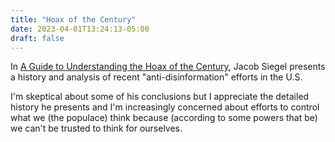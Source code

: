 ```yaml
---
title: "Hoax of the Century"
date: 2023-04-01T13:24:13-05:00
draft: false
---
```


In [A Guide to Understanding the Hoax of the Century](https://www.tabletmag.com/sections/news/articles/guide-understanding-hoax-century-thirteen-ways-looking-disinformation), Jacob Siegel presents a history and analysis of recent "anti-disinformation" efforts in the U.S.

I'm skeptical about some of his conclusions but I appreciate the detailed history he presents and I'm increasingly concerned about efforts to control what we (the populace) think because (according to some powers that be)  we can't be trusted to think for ourselves.



